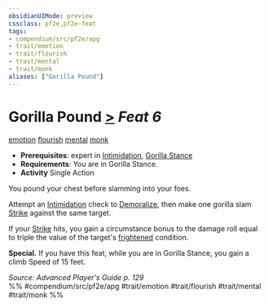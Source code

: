 ```yaml
---
obsidianUIMode: preview
cssclass: pf2e,pf2e-feat
tags:
- compendium/src/pf2e/apg
- trait/emotion
- trait/flourish
- trait/mental
- trait/monk
aliases: ["Gorilla Pound"]
---
```

# Gorilla Pound  [>](chapter-9-playing-the-game.md#Actions "Single Action") *Feat 6*  
[emotion](emotion.md "Emotion Effect Trait")  [flourish](flourish.md "Flourish Combat Trait")  [mental](mental.md "Mental Effect Trait")  [monk](Reference/Rules/Traits/monk.md "Monk Class Trait")  

- **Prerequisites**: expert in [Intimidation](skills.md#Intimidation), [Gorilla Stance](gorilla-stance-apg.md)
- **Requirements**: You are in Gorilla Stance.
- **Activity** Single Action

You pound your chest before slamming into your foes.

Attempt an [Intimidation](skills.md#Intimidation) check to [Demoralize](demoralize.md), then make one gorilla slam [Strike](strike.md) against the same target.

If your [Strike](strike.md) hits, you gain a circumstance bonus to the damage roll equal to triple the value of the target's [frightened](conditions.md#Frightened) condition.

**Special.** If you have this feat, while you are in Gorilla Stance, you gain a climb Speed of 15 feet.

*Source: Advanced Player's Guide p. 129*  
%% #compendium/src/pf2e/apg #trait/emotion #trait/flourish #trait/mental #trait/monk %%